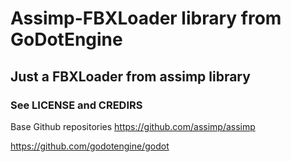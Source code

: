 # Assimp-FBXLoader library from GoDotEngine
## Just a FBXLoader from assimp library
### See LICENSE and CREDIRS

Base Github repositories
https://github.com/assimp/assimp

https://github.com/godotengine/godot